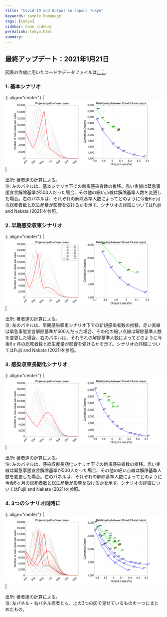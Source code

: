 ```yaml
---
title: "Covid-19 and Output in Japan: Tokyo"
keywords: sample homepage
tags: [tokyo]
sidebar: home_sidebar
permalink: tokyo.html
summary:
---
```


## 最終アップデート：2021年1月21日

図表の作成に用いたコードやデータファイルは[ここ](https://github.com/Covid19OutputJapan/Covid19OutputJapan.github.io/tree/main/_archives/).

### 1. 基本シナリオ

{: align="center"}
|![Baseline](./images/20210120/Tokyo/BaselineDecline.png)|

出所: 著者達の計算による。<br>
注: 左のパネルは、基本シナリオ下での新規感染者数の推移。赤い実線は緊急事態宣言解除基準が500人だった場合、その他の細い点線は解除基準人数を変更した場合。右のパネルは、それぞれの解除基準人数によってどのように今後6ヶ月の総死者数と総生産量が影響を受けるかを示す。シナリオの詳細についてはFujii and Nakata (2021)を参照。

### 2. 早期感染収束シナリオ

{: align="center"}
|![Rapid](./images/20210120/Tokyo/RapidDecline.png)|

出所: 著者達の計算による。<br> 
注: 左のパネルは、早期感染収束シナリオ下での新規感染者数の推移。赤い実線は緊急事態宣言解除基準が500人だった場合、その他の細い点線は解除基準人数を変更した場合。右のパネルは、それぞれの解除基準人数によってどのように今後6ヶ月の総死者数と総生産量が影響を受けるかを示す。シナリオの詳細についてはFujii and Nakata (2021)を参照。

### 3. 感染収束長期化シナリオ

{: align="center"}
|![Gradual](./images/20210120/Tokyo/GradualDecline.png)|

出所: 著者達の計算による。<br> 
注: 左のパネルは、感染収束長期化シナリオ下での新規感染者数の推移。赤い実線は緊急事態宣言解除基準が500人だった場合、その他の細い点線は解除基準人数を変更した場合。右のパネルは、それぞれの解除基準人数によってどのように今後6ヶ月の総死者数と総生産量が影響を受けるかを示す。シナリオの詳細についてはFujii and Nakata (2021)を参照。

### 4. 3つのシナリオ同時に

{: align="center"}
|![All](./images/20210120/Tokyo/ThreeScenariosDecline.png)|

出所: 著者達の計算による。<br> 
注: 左パネル・右パネル両者とも、上の3つの図で見せているものを一つにまとめたもの。

